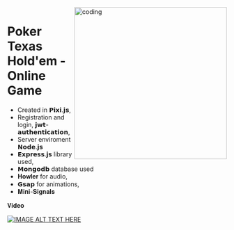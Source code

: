 
<img align="right" alt="coding" src="https://d2gg9evh47fn9z.cloudfront.net/800px_COLOURBOX16586411.jpg" width="350" height="auto">

# Poker Texas Hold'em - Online Game
* Created in 𝗣𝗶𝘅𝗶.𝗷𝘀,
* Registration and login, 𝗷𝘄𝘁-𝗮𝘂𝘁𝗵𝗲𝗻𝘁𝗶𝗰𝗮𝘁𝗶𝗼𝗻,
* Server enviroment 𝗡𝗼𝗱𝗲.𝗷𝘀
* 𝗘𝘅𝗽𝗿𝗲𝘀𝘀.𝗷𝘀 library used,
* 𝗠𝗼𝗻𝗴𝗼𝗱𝗯 database used
* 𝐇𝐨𝐰𝐥𝐞𝐫 for audio,
* 𝗚𝘀𝗮𝗽 for animations,
* 𝐌𝐢𝐧𝐢-𝐒𝐢𝐠𝐧𝐚𝐥𝐬


𝐕𝐢𝐝𝐞𝐨



 [![IMAGE ALT TEXT HERE](https://img.youtube.com/vi/AZp3OtBgEjw/0.jpg)](https://www.youtube.com/watch?v=AZp3OtBgEjw)
